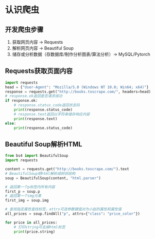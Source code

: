 # 认识爬虫

## 开发爬虫步骤

1.  获取网页内容 → Requests
2.  解析网页内容 → Beautiful Soup
3.  储存或分析数据（存数据库/制作分析图表/算法分析）→ MySQL/Pytorch

## Requests获取页面内容

```python
import requests
head = {"User-Agent": "Mozilla/5.0 (Windows NT 10.0; Win64; x64)"}
response = requests.get("http://books.toscrape.com/", headers=head)
# response.ok返回是否请求成功
if response.ok:
    # response.status_code返回状态码
    print(response.status_code)
    # response.text返回以字符串储存响应内容
    print(response.text)
else:
    print(response.status_code)
```

## Beautiful Soup解析HTML

```python
from bs4 import BeautifulSoup
import requests

content = requests.get("http://books.toscrape.com/").text
# BeautifulSoup把html解析成树状结构
soup = BeautifulSoup(content, "html.parser")

# 返回第一个p标签内所有内容
first_p = soup.p
# 返回第一个img元素
first_img = soup.img

# 查找指定属性查找标签，attrs可选参数键值对为小赵的属性和属性值
all_prices = soup.findAll("p", attrs={"class": "price_color"})

for price in all_prices:
    # 打印string可去掉html标签
    print(price.string)

```

